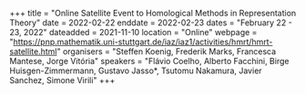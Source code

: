 +++
title = "Online Satellite Event to Homological Methods in Representation Theory"
date = 2022-02-22
enddate = 2022-02-23
dates = "February 22 - 23, 2022"
dateadded = 2021-11-10
location = "Online"
webpage = "https://pnp.mathematik.uni-stuttgart.de/iaz/iaz1/activities/hmrt/hmrt-satellite.html"
organisers = "Steffen Koenig, Frederik Marks, Francesca Mantese, Jorge Vitória"
speakers = "Flávio Coelho, Alberto Facchini, Birge Huisgen-Zimmermann, Gustavo Jasso*, Tsutomu Nakamura, Javier Sanchez, Simone Virili"
+++
